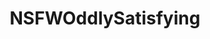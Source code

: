 ---
title: NSFWOddlySatisfying
crosslinks:
- rockthehousemd
- magdaangel
- leannecrow
- OddlySatisfying
- LucieWildeIsRetarded
- Dreadfort
---